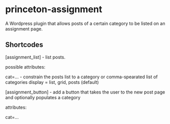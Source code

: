 # princeton-assignment

A Wordpress plugin that allows posts of a certain category to be listed on an assignment page.

## Shortcodes

[assignment_list] - list posts.

possible attributes:

cat=... - constrain the posts list to a category or comma-spearated list of categories
display = list, grid, posts (default)

[assignment_button] - add a button that takes the user to the new post page and optionally populates a category

attributes:

cat=...
